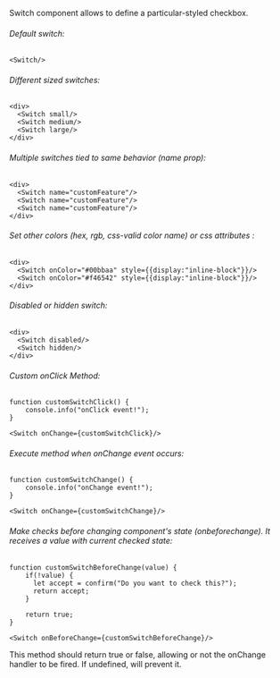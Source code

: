 Switch component allows to define a particular-styled checkbox.

###### Default switch:

    <Switch/>

###### Different sized switches:

    <div>
      <Switch small/>
      <Switch medium/>
      <Switch large/>
    </div>

###### Multiple switches tied to same behavior (name prop):

    <div>
      <Switch name="customFeature"/>
      <Switch name="customFeature"/>
      <Switch name="customFeature"/>
    </div>

###### Set other colors (hex, rgb, css-valid color name) or css attributes :

    <div>
      <Switch onColor="#00bbaa" style={{display:"inline-block"}}/>
      <Switch onColor="#f46542" style={{display:"inline-block"}}/>
    </div>

###### Disabled or hidden switch:

    <div>
      <Switch disabled/>
      <Switch hidden/>
    </div>

###### Custom onClick Method:

    function customSwitchClick() {
        console.info("onClick event!");
    }

    <Switch onChange={customSwitchClick}/>

###### Execute method when onChange event occurs:

    function customSwitchChange() {
        console.info("onChange event!");
    }

    <Switch onChange={customSwitchChange}/>

###### Make checks before changing component's state (onbeforechange). It receives a value with current checked state:

    function customSwitchBeforeChange(value) {
        if(!value) {
          let accept = confirm("Do you want to check this?");
          return accept;
        }

        return true;
    }

    <Switch onBeforeChange={customSwitchBeforeChange}/>

This method should return true or false, allowing or not the onChange handler to be fired. If undefined, will prevent it.


